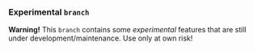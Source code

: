 ### Experimental `branch`

__Warning!__ This `branch` contains some _experimental_ features that are still under development/maintenance. Use only at own risk!
